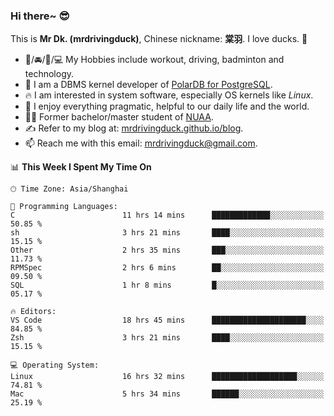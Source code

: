 ### Hi there~ 😎

This is **Mr Dk. (mrdrivingduck)**, Chinese nickname: **棠羽**. I love ducks. 🦆

- 💪/🚘/🏸/💻 My Hobbies include workout, driving, badminton and technology.
- 🍊 I am a DBMS kernel developer of [PolarDB for PostgreSQL](https://github.com/ApsaraDB/PolarDB-for-PostgreSQL).
- 🔥 I am interested in system software, especially OS kernels like *Linux*.
- 🔧 I enjoy everything pragmatic, helpful to our daily life and the world.
- 👨‍🎓 Former bachelor/master student of [NUAA](https://en.wikipedia.org/wiki/Nanjing_University_of_Aeronautics_and_Astronautics).
- ✍ Refer to my blog at: [mrdrivingduck.github.io/blog](https://mrdrivingduck.github.io/blog/).
- 📫 Reach me with this email: [mrdrivingduck@gmail.com](mailto:mrdrivingduck@gmail.com).

<!--START_SECTION:waka-->
📊 **This Week I Spent My Time On** 

```text
🕑︎ Time Zone: Asia/Shanghai

💬 Programming Languages: 
C                        11 hrs 14 mins      █████████████░░░░░░░░░░░░   50.85 % 
sh                       3 hrs 21 mins       ████░░░░░░░░░░░░░░░░░░░░░   15.15 % 
Other                    2 hrs 35 mins       ███░░░░░░░░░░░░░░░░░░░░░░   11.73 % 
RPMSpec                  2 hrs 6 mins        ██░░░░░░░░░░░░░░░░░░░░░░░   09.50 % 
SQL                      1 hr 8 mins         █░░░░░░░░░░░░░░░░░░░░░░░░   05.17 % 

🔥 Editors: 
VS Code                  18 hrs 45 mins      █████████████████████░░░░   84.85 % 
Zsh                      3 hrs 21 mins       ████░░░░░░░░░░░░░░░░░░░░░   15.15 % 

💻 Operating System: 
Linux                    16 hrs 32 mins      ███████████████████░░░░░░   74.81 % 
Mac                      5 hrs 34 mins       ██████░░░░░░░░░░░░░░░░░░░   25.19 % 
```


<!--END_SECTION:waka-->

<!-- ![Mr Dk.'s GitHub Stats](https://github-readme-stats.vercel.app/api?username=mrdrivingduck&count_private&show_icons=true&theme=buefy) -->

<!-- ![Most Used Languages](https://github-readme-stats.vercel.app/api/top-langs/?username=mrdrivingduck&exclude_repo=mips32-CPU,snort-tcp-socket&theme=buefy&layout=compact&langs_count=10) -->


<!--
**mrdrivingduck/mrdrivingduck** is a ✨ _special_ ✨ repository because its `README.md` (this file) appears on your GitHub profile.

Here are some ideas to get you started:

- 🔭 I’m currently working on ...
- 🌱 I’m currently learning ...
- 👯 I’m looking to collaborate on ...
- 🤔 I’m looking for help with ...
- 💬 Ask me about ...
- 📫 How to reach me: ...
- 😄 Pronouns: ...
- ⚡ Fun fact: ...
-->
